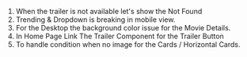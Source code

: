 1. When the trailer is not available let's show the Not Found
2. Trending & Dropdown is breaking in mobile view.
3. For the Desktop the background color issue for the Movie Details.
4. In Home Page Link The Trailer Component for the Trailer Button
5. To handle condition when no image for the Cards / Horizontal Cards.
